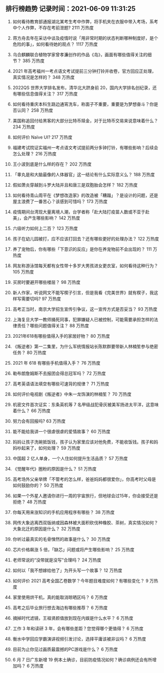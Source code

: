 
## 排行榜趋势 记录时间：2021-06-09 11:31:25
  
  1. 如何看待教育部通报湖北某考生考中作弊，将手机夹在衣服中带入考场，系考中个人作弊，不存在考前泄题? 2111 万热度
    
  2. 蒋方舟去年在采访中谈及疫情时说「用非常时期的状态判断哪种制度好，是个危险的事」，如何看待她的观点？ 1117 万热度
    
  3. 乌合麒麟联合植物学家曾孝濂创作的作品《岛》，画面有哪些值得关注的细节？ 385 万热度
    
  4. 2021 年高考福州一考点语文考试提前三分钟打铃并收卷，官方回应正处理，真实情况是怎样的？ 348 万热度
    
  5. 2022QS 世界大学排名发布，清华北大跻身前 20，国内大学排名创纪录，还有哪些信息值得关注？ 317 万热度
    
  6. 如何看待重庆本科生路边通宵洗车，称面子不重要，重要是为梦想奋斗？你是否认同？ 258 万热度
    
  7. 美国称追回付给黑客的大部分比特币赎金，对于比特币交易来说意味着什么？ 234 万热度
    
  8. 如何评价 Naïve UI? 217 万热度
    
  9. 福建考试院证实福州一考点语文考试提前两分多钟打铃，有哪些影响？后续会怎么处理？ 216 万热度
    
  10. 王小波到底是什么样的存在？ 202 万热度
    
  11. 「睾丸是和大脑最像的人体器官」这一结论有什么实际意义么？ 188 万热度
    
  12. 假如萧炎穿越到斗罗大陆并且和唐三是双胞胎会怎样？ 182 万热度
    
  13. 如何看待青山周平在《梦想改造家》的改造被「糟蹋」？是设计的问题，还是屋主浪费了一番苦心？该感到可惜吗？ 173 万热度
    
  14. 疫情期间台湾现大量离境人潮，台学者称「赴大陆打疫苗人数或不亚于赴美」，会产生哪些影响？ 142 万热度
    
  15. 六级听力如何上二百？ 123 万热度
    
  16. 孩子在幼儿园被打，应不应该打回去？还有哪些更好的处理办法？ 122 万热度
    
  17. 养了宠物后，你有哪些「下意识的反应」是你在养宠物前不会出现的？ 111 万热度
    
  18. 网友称游泳馆每天都有女性带十多岁大男孩进女更衣室，如何看待这种行为？ 105 万热度
    
  19. 买房时要避开哪些楼层？ 98 万热度
    
  20. 新人作家，听说网文不能写楔子引言，但是我看《完美世界》就有楔子，我这样写需要切吗? 97 万热度
    
  21. 高考正当时，南京大学招生宣传引争议，这一宣传方式是否妥当？ 93 万热度
    
  22. 上海复旦大学一教师捅死同事，犯罪嫌疑人已被控制，可能需要承担怎样的法律责任？哪些问题值得关注？ 88 万热度
    
  23. 2021年618有哪些值得入手的家居好物？ 80 万热度
    
  24. 《叛逆者》第一二集里，为什么军统情报站长陈默群要带新人林楠笙参与绝密任务？ 80 万热度
    
  25. 2021 年 618 有哪些手机值得入手？ 76 万热度
    
  26. 勒布朗詹姆斯不去报团会得总冠军吗？ 72 万热度
    
  27. 高考英语语法填空有哪些可速背的规律？ 71 万热度
    
  28. 如何评价电视剧《叛逆者》中朱一龙饰演的林楠笙？ 70 万热度
    
  29. 机密文件首次证实：东条英机等 7 名甲级战犯骨灰被美军扬进太平洋，这意味着什么？ 66 万热度
    
  30. 努力会有回报吗? 63 万热度
    
  31. 能不能给我讲一个很虐很虐的爱情故事？ 60 万热度
    
  32. 妈妈让孩子洗碗抵饭钱，孩子认为家里应该对他免费，不能收饭钱。孩子和妈妈吵起来了，如何处理？ 59 万热度
    
  33. 中国超 2 亿人单身，一个人住如何提升生活品质？ 57 万热度
    
  34. 《觉醒年代》圈粉的原因是什么？ 51 万热度
    
  35. 高考场外父亲举牌「不管考的怎么样，爸爸妈妈都很爱你」，你高考时父母是如何鼓励你的？ 50 万热度
    
  36. 如果一个外星人邀请你进行一周的宇宙旅行，但地球会过15年，你会接受还是拒绝？ 48 万热度
    
  37. 你每天用来涨知识的手机应用程序有哪些？ 38 万热度
    
  38. 网传大象逃离西双版纳或因森林被大面积砍伐种橡胶、茶树，真实情况如何？大象北迁的原因是什么？ 32 万热度
    
  39. 你听过最真实的毛骨悚然的故事是什么？ 30 万热度
    
  40. 芯片价格飙涨 5 倍，「缺芯」问题或将产生哪些影响？ 25 万热度
    
  41. 老师常说的“没带就是没写”合理吗？ 24 万热度
    
  42. 如何以「我不想嫁给他了」为开头写一个故事？ 12 万热度
    
  43. 如何评价 2021 高考全国乙卷数学？今年题目难度如何？有哪些变化？ 9 万热度
    
  44. 家里使用烘干机，真的能取消晾晒区吗？ 6 万热度
    
  45. 高考之后毕业旅行想去海边有哪些推荐？ 6 万热度
    
  46. 摘掉时代滤镜，王祖贤颜值放到现在内娱是什么水平？ 6 万热度
    
  47. 工作 3 年和读研 3 年，会有哪些差距？您觉得哪个更值得？ 6 万热度
    
  48. 衡水中学回应学霸演讲视频引发讨论，选择平庸该被非议吗？ 6 万热度
    
  49. 目前为止你见过画质最震撼的PC游戏是什么？ 6 万热度
    
  50. 6 月 7 日广东新增 19 例本土确诊，目前防疫情况如何？确诊病例还会有所增加吗？ 6 万热度
    